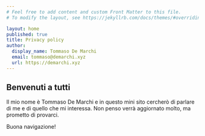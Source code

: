 ```yaml
---
# Feel free to add content and custom Front Matter to this file.
# To modify the layout, see https://jekyllrb.com/docs/themes/#overriding-theme-defaults

layout: home
published: true
title: Privacy policy
author:
  display_name: Tommaso De Marchi
  email: tommaso@demarchi.xyz
  url: https://demarchi.xyz
---
```


## Benvenuti a tutti
Il mio nome è Tommaso De Marchi e in questo mini sito cercherò di parlare di me e di quello che mi interessa. Non penso verrà aggiornato molto, ma prometto di provarci.

Buona navigazione!

